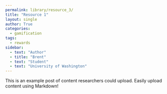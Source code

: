 ```yaml
---
permalink: library/resource_3/
title: "Resource 1"
layout: single
author: True
categories:
  - gamification
tags:
  - rewards
sidebar:
  - text: "Author"
  - title: "Brent"
  - text: "Student"
  - text: "University of Washington"
---
```


<p>This is an example post of content researchers could upload.
Easily upload content using Markdown!</p>
